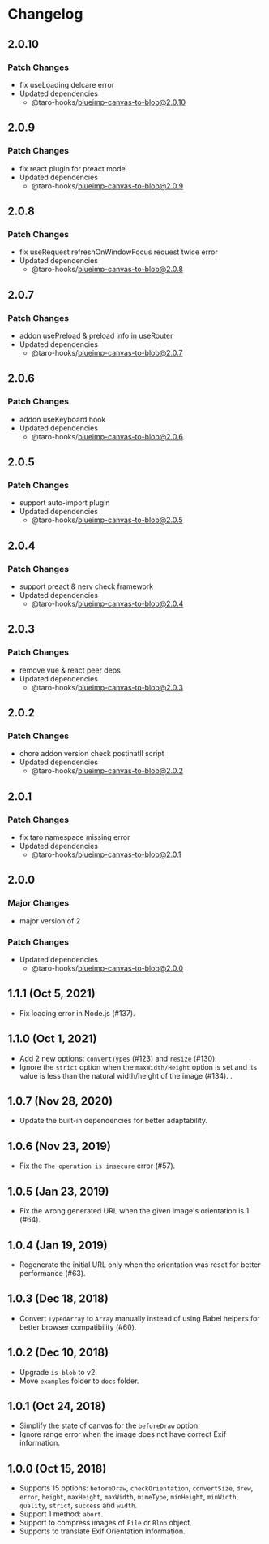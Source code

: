 # Changelog

## 2.0.10

### Patch Changes

- fix useLoading delcare error
- Updated dependencies
  - @taro-hooks/blueimp-canvas-to-blob@2.0.10

## 2.0.9

### Patch Changes

- fix react plugin for preact mode
- Updated dependencies
  - @taro-hooks/blueimp-canvas-to-blob@2.0.9

## 2.0.8

### Patch Changes

- fix useRequest refreshOnWindowFocus request twice error
- Updated dependencies
  - @taro-hooks/blueimp-canvas-to-blob@2.0.8

## 2.0.7

### Patch Changes

- addon usePreload & preload info in useRouter
- Updated dependencies
  - @taro-hooks/blueimp-canvas-to-blob@2.0.7

## 2.0.6

### Patch Changes

- addon useKeyboard hook
- Updated dependencies
  - @taro-hooks/blueimp-canvas-to-blob@2.0.6

## 2.0.5

### Patch Changes

- support auto-import plugin
- Updated dependencies
  - @taro-hooks/blueimp-canvas-to-blob@2.0.5

## 2.0.4

### Patch Changes

- support preact & nerv check framework
- Updated dependencies
  - @taro-hooks/blueimp-canvas-to-blob@2.0.4

## 2.0.3

### Patch Changes

- remove vue & react peer deps
- Updated dependencies
  - @taro-hooks/blueimp-canvas-to-blob@2.0.3

## 2.0.2

### Patch Changes

- chore addon version check postinatll script
- Updated dependencies
  - @taro-hooks/blueimp-canvas-to-blob@2.0.2

## 2.0.1

### Patch Changes

- fix taro namespace missing error
- Updated dependencies
  - @taro-hooks/blueimp-canvas-to-blob@2.0.1

## 2.0.0

### Major Changes

- major version of 2

### Patch Changes

- Updated dependencies
  - @taro-hooks/blueimp-canvas-to-blob@2.0.0

## 1.1.1 (Oct 5, 2021)

- Fix loading error in Node.js (#137).

## 1.1.0 (Oct 1, 2021)

- Add 2 new options: `convertTypes` (#123) and `resize` (#130).
- Ignore the `strict` option when the `maxWidth/Height` option is set and its value is less than the natural width/height of the image (#134).
  .

## 1.0.7 (Nov 28, 2020)

- Update the built-in dependencies for better adaptability.

## 1.0.6 (Nov 23, 2019)

- Fix the `The operation is insecure` error (#57).

## 1.0.5 (Jan 23, 2019)

- Fix the wrong generated URL when the given image's orientation is 1 (#64).

## 1.0.4 (Jan 19, 2019)

- Regenerate the initial URL only when the orientation was reset for better performance (#63).

## 1.0.3 (Dec 18, 2018)

- Convert `TypedArray` to `Array` manually instead of using Babel helpers for better browser compatibility (#60).

## 1.0.2 (Dec 10, 2018)

- Upgrade `is-blob` to v2.
- Move `examples` folder to `docs` folder.

## 1.0.1 (Oct 24, 2018)

- Simplify the state of canvas for the `beforeDraw` option.
- Ignore range error when the image does not have correct Exif information.

## 1.0.0 (Oct 15, 2018)

- Supports 15 options: `beforeDraw`, `checkOrientation`, `convertSize`, `drew`, `error`, `height`, `maxHeight`, `maxWidth`, `mimeType`, `minHeight`, `minWidth`, `quality`, `strict`, `success` and `width`.
- Support 1 method: `abort`.
- Support to compress images of `File` or `Blob` object.
- Supports to translate Exif Orientation information.
